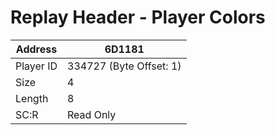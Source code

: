 #  Replay Header - Player Colors
Address   | 6D1181
----------|-------------
Player ID | 334727 (Byte Offset: 1)
Size 	  | 4
Length 	  | 8
SC:R      | Read Only


